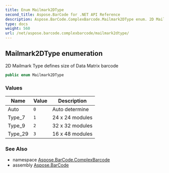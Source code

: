 ```yaml
---
title: Enum Mailmark2DType
second_title: Aspose.BarCode for .NET API Reference
description: Aspose.BarCode.ComplexBarcode.Mailmark2DType enum. 2D Mailmark Type defines size of Data Matrix barcode
type: docs
weight: 560
url: /net/aspose.barcode.complexbarcode/mailmark2dtype/
---
```

## Mailmark2DType enumeration

2D Mailmark Type defines size of Data Matrix barcode

```csharp
public enum Mailmark2DType
```

### Values

| Name | Value | Description |
| --- | --- | --- |
| Auto | `0` | Auto determine |
| Type_7 | `1` | 24 x 24 modules |
| Type_9 | `2` | 32 x 32 modules |
| Type_29 | `3` | 16 x 48 modules |

### See Also

* namespace [Aspose.BarCode.ComplexBarcode](../../aspose.barcode.complexbarcode/)
* assembly [Aspose.BarCode](../../)


